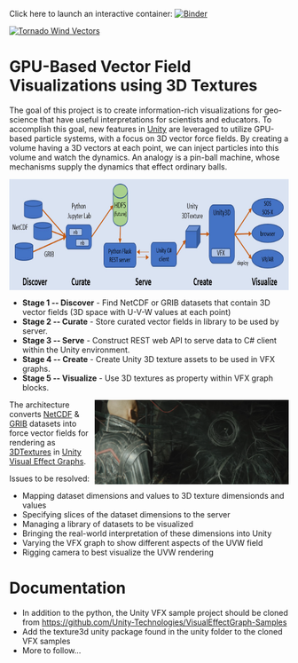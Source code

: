 Click here to launch an interactive container: [![Binder](https://mybinder.org/badge_logo.svg)](https://mybinder.org/v2/gh/Hackshaven/vector-visualizations/master?filepath=Tornado%20NetCDF.ipynb)

[![Tornado Wind Vectors](https://i.vimeocdn.com/video/895238823.jpg)](https://vimeo.com/419597137/0aef4ad5d8 "Tornado Wind Vectors")

# GPU-Based Vector Field Visualizations using 3D Textures

The goal of this project is to create information-rich visualizations for geo-science that have useful interpretations for scientists and educators. To accomplish this goal, new features in [Unity](https://unity.com/) are leveraged to utilize GPU-based particle systems, with a focus on 3D vector force fields. By creating a volume having a 3D vectors at each point, we can inject particles into this volume and watch the dynamics. An analogy is a pin-ball machine, whose mechanisms supply the dynamics that effect ordinary balls. 

<img align="center" width="800" height="200" src="VizPipeline.jpg">

* **Stage 1 -- Discover** - Find NetCDF or GRIB datasets that contain 3D vector fields (3D space with U-V-W values at each point)
* **Stage 2 -- Curate** - Store curated vector fields in library to be used by server. 
* **Stage 3 -- Serve** - Construct REST web API to serve data to C# client within the Unity environment. 
* **Stage 4 -- Create** - Create Unity 3D texture assets to be used in VFX graphs.
* **Stage 5 -- Visualize** - Use 3D textures as property within VFX graph blocks. 

<img src="unity-vfx.png" align="right" width="350">

The architecture converts [NetCDF](https://www.unidata.ucar.edu/software/netcdf/) & [GRIB](https://en.wikipedia.org/wiki/GRIB) datasets into force vector fields for rendering as [3DTextures](https://docs.unity3d.com/Manual/class-Texture3D.html) in [Unity Visual Effect Graphs](https://unity.com/visual-effect-graph).

Issues to be resolved:

* Mapping dataset dimensions and values to 3D texture dimensionds and values
* Specifying slices of the dataset dimensions to the server
* Managing a library of datasets to be visualized
* Bringing the real-world interpretation of these dimensions into Unity
* Varying the VFX graph to show different aspects of the UVW field
* Rigging camera to best visualize the UVW rendering

# Documentation

- In addition to the python, the Unity VFX sample project should be cloned from https://github.com/Unity-Technologies/VisualEffectGraph-Samples
- Add the texture3d unity package found in the unity folder to the cloned VFX samples
- More to follow...
